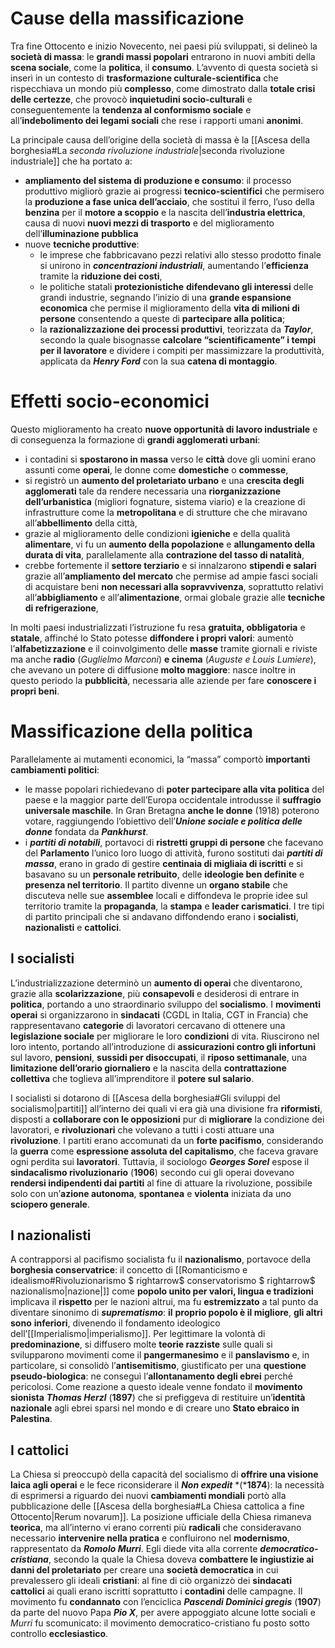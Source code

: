 # Cause della massificazione
Tra fine Ottocento e inizio Novecento, nei paesi più sviluppati, si delineò la **società di massa**: le **grandi massi popolari** entrarono in nuovi ambiti della **scena sociale**, come la **politica**, il **consumo**. L’avvento di questa società si inserì in un contesto di **trasformazione culturale-scientifica** che rispecchiava un mondo più **complesso**, come dimostrato dalla **totale crisi delle certezze**, che provocò **inquietudini socio-culturali** e conseguentemente la **tendenza al conformismo sociale** e all’**indebolimento dei legami sociali** che rese i rapporti umani **anonimi**.

La principale causa dell’origine della società di massa è la [[Ascesa della borghesia#La *seconda rivoluzione industriale*|seconda rivoluzione industriale]] che ha portato a:
- **ampliamento del sistema di produzione e consumo**: il processo produttivo migliorò grazie ai progressi **tecnico-scientifici** che permisero la **produzione a fase unica dell’acciaio**, che sostituì il ferro, l’uso della **benzina** per il **motore a scoppio** e la nascita dell’**industria elettrica**, causa di nuovi **nuovi mezzi di trasporto** e del miglioramento dell’**illuminazione pubblica**
- nuove **tecniche produttive**:
	- le imprese che fabbricavano pezzi relativi allo stesso prodotto finale si unirono in ***concentrazioni industriali***, aumentando l’**efficienza** tramite la **riduzione dei costi**,
	- le politiche statali **protezionistiche** **difendevano gli interessi** delle grandi industrie, segnando l’inizio di una **grande espansione economica** che permise il miglioramento della **vita di milioni di persone** consentendo a queste di **partecipare alla politica**;
	- la **razionalizzazione dei processi produttivi**, teorizzata da ***Taylor***, secondo la quale bisognasse **calcolare “scientificamente” i tempi per il lavoratore** e dividere i compiti per massimizzare la produttività, applicata da ***Henry Ford*** con la sua **catena di montaggio**.
# Effetti socio-economici
Questo miglioramento ha creato **nuove opportunità di lavoro industriale** e di conseguenza la formazione di **grandi agglomerati urbani**:
- i contadini si **spostarono in massa** verso le **città** dove gli uomini erano assunti come **operai**, le donne come **domestiche** o **commesse**,
- si registrò un **aumento del proletariato urbano** e una **crescita degli agglomerati** tale da rendere necessaria una **riorganizzazione dell’urbanistica** (migliori fognature, sistema viario) e la creazione di infrastrutture come la **metropolitana** e di strutture che che miravano all’**abbellimento** della città,
- grazie al miglioramento delle condizioni **igieniche** e della qualità **alimentare**, vi fu un **aumento della popolazione** e **allungamento della durata di vita**, parallelamente alla **contrazione del tasso di natalità**,
- crebbe fortemente il **settore terziario** e si innalzarono **stipendi e salari** grazie all’**ampliamento del mercato** che permise ad ampie fasci sociali di acquistare beni **non necessari alla sopravvivenza**, soprattutto relativi all’**abbigliamento** e all’**alimentazione**, ormai globale grazie alle **tecniche di refrigerazione**,

In molti paesi industrializzati l’istruzione fu resa **gratuita, obbligatoria** e **statale**, affinché lo Stato potesse **diffondere i propri valori**: aumentò l’**alfabetizzazione** e il coinvolgimento delle **masse** tramite giornali e riviste ma anche **radio** (*Guglielmo Marconi*) **e cinema** (*Auguste e Louis Lumiere*), che avevano un potere di diffusione **molto maggiore**: nasce inoltre in questo periodo la **pubblicità**, necessaria alle aziende per fare **conoscere i propri beni**.
# Massificazione della politica
Parallelamente ai mutamenti economici, la “massa” comportò **importanti cambiamenti politici**:
- le masse popolari richiedevano di **poter partecipare alla vita politica** del paese e la maggior parte dell’Europa occidentale introdusse il **suffragio universale maschile**. In Gran Bretagna **anche le donne** (1918) poterono votare, raggiungendo l’obiettivo dell’***Unione sociale e politica delle donne*** fondata da ***Pankhurst***.
- i ***partiti di notabili***, portavoci di **ristretti gruppi di persone** che facevano del **Parlamento** l’unico loro luogo di attività, furono sostituti dai ***partiti di massa***, erano in grado di gestire **centinaia di migliaia di iscritti** e si basavano su un **personale retribuito**, delle **ideologie ben definite** e **presenza nel territorio**. Il partito divenne un **organo stabile** che discuteva nelle sue **assemblee** locali e diffondeva le proprie idee sul territorio tramite la **propaganda**, la **stampa** e **leader carismatici**. I tre tipi di partito principali che si andavano diffondendo erano i **socialisti**, **nazionalisti** e **cattolici**.
## I socialisti
L’industrializzazione determinò un **aumento di operai** che diventarono, grazie alla **scolarizzazione**, più **consapevoli** e desiderosi di entrare in **politica**, portando a uno straordinario sviluppo del **socialismo**. I **movimenti operai** si organizzarono in **sindacati** (CGDL in Italia, CGT in Francia) che rappresentavano **categorie** di lavoratori cercavano di ottenere una **legislazione sociale** per migliorare le loro **condizioni** di vita. Riuscirono nel loro intento, portando all’introduzione di **assicurazioni contro gli infortuni** sul lavoro, **pensioni**, **sussidi per disoccupati**, il **riposo settimanale**, una **limitazione dell’orario giornaliero** e la nascita della **contrattazione collettiva** che toglieva all’imprenditore il **potere sul salario**.

I socialisti si dotarono di [[Ascesa della borghesia#Gli sviluppi del socialismo|partiti]] all’interno dei quali vi era già una divisione fra **riformisti**, disposti a **collaborare con le opposizioni** pur di **migliorare** la condizione dei lavoratori, e **rivoluzionari** che volevano a tutti i costi attuare una **rivoluzione**. I partiti erano accomunati da un **forte pacifismo**, considerando la **guerra** come **espressione assoluta del capitalismo**, che faceva gravare ogni perdita sui **lavoratori**. Tuttavia, il sociologo ***Georges Sorel*** espose il **sindacalismo rivoluzionario** (**1906**) secondo cui gli operai dovevano **rendersi indipendenti dai partiti** al fine di attuare la rivoluzione, possibile solo con un’**azione autonoma**, **spontanea** e **violenta** iniziata da uno **sciopero generale**.
## I nazionalisti
A contrapporsi al pacifismo socialista fu il **nazionalismo**, portavoce della **borghesia conservatrice**: il concetto di [[Romanticismo e idealismo#Rivoluzionarismo $ rightarrow$ conservatorismo $ rightarrow$ nazionalismo|nazione|]] come **popolo unito per valori, lingua e tradizioni** implicava il **rispetto** per le nazioni altrui, ma fu **estremizzato** a tal punto da diventare sinonimo di ***suprematismo***: **il** **proprio popolo è il migliore**, **gli altri sono** **inferiori**, divenendo il fondamento ideologico dell’[[Imperialismo|imperialismo]]. Per legittimare la volontà di **predominazione**, si diffusero molte **teorie razziste** sulle quali si svilupparono movimenti come il **pangermanesimo** e il **panslavismo** e, in particolare, si consolidò l’**antisemitismo**, giustificato per una **questione pseudo-biologica**: ne conseguì l’**allontanamento degli ebrei** perché pericolosi. Come reazione a questo ideale venne fondato il **movimento sionista** ***Thomas Herzl*** (**1897**) che si prefiggeva di restituire un’**identità nazionale** agli ebrei sparsi nel mondo e di creare uno **Stato ebraico in Palestina**.
## I cattolici
La Chiesa si preoccupò della capacità del socialismo di **offrire una visione laica agli operai** e le fece riconsiderare il ***Non expedit*** *(***1874**): la necessità di esprimersi a riguardo dei nuovi **cambiamenti mondiali** portò alla pubblicazione delle [[Ascesa della borghesia#La Chiesa cattolica a fine Ottocento|Rerum novarum]]. La posizione ufficiale della Chiesa rimaneva **teorica**, ma all’interno vi erano correnti più **radicali** che consideravano necessario **intervenire nella pratica** e confluirono nel **modernismo**, rappresentato da ***Romolo Murri***. Egli diede vita alla corrente ***democratico-cristiana***, secondo la quale la Chiesa doveva **combattere le ingiustizie ai danni del proletariato** per creare una **società democratica** in cui prevalessero gli ideali **cristiani**: al fine di ciò organizzò dei **sindacati cattolici** ai quali erano iscritti soprattutto i **contadini** delle campagne. Il movimento fu **condannato** con l’enciclica ***Pascendi Dominici gregis*** (**1907**) da parte del nuovo Papa ***Pio X***, per avere appoggiato alcune lotte sociali e *Murri* fu scomunicato: il movimento democratico-cristiano fu posto sotto controllo **ecclesiastico**.